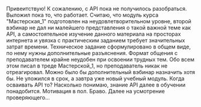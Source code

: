 Привеитствую!
К сожалению, с API пока не получилось разобраться. Выложил пока то, что работает.
Считаю, что модуль курса "Мастерская_1" подготовлен на неудовлетворительном уровне,
второй вэбинар не дал ни малейшего представления о такой важной теме как API,
а самостоятельное изучение данного материала на просторах интернета
и увязка с практическим заданием требует значительных затрат времени.
Техническое задание сформулировано в общем виде, по нему нужны дополнительные
разъяснения. Формат общения с преподавателем крайне неудобен при освоении трудных тем.
Обо всем этом писал в треде Мастерской_1, но преподаватель никак не отреагировал.
Можно было бы дополнительный вэбинар назначить хотя бы.
Не уложился в срок, а завтра уже новый учебный модуль. Когда осваивать API то?
Насколько понимаю, знание API далее в обучении понадобится.
Мотивация в пол. Браво. Далее на усмотрение проверяющего...
